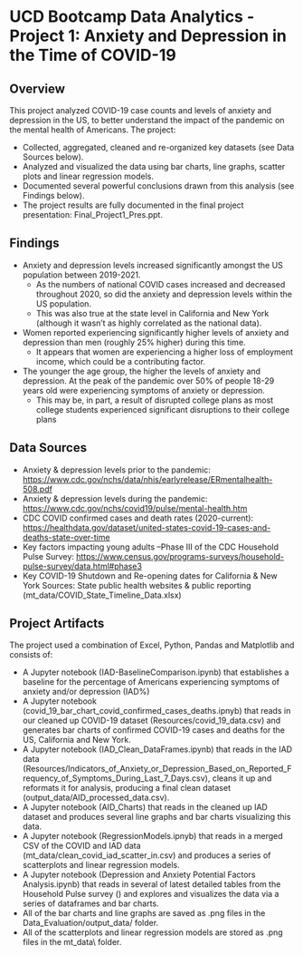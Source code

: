 # UCD Bootcamp Data Analytics - Project 1: Anxiety and Depression in the Time of COVID-19
## Overview
This project analyzed COVID-19 case counts and levels of anxiety and depression in the US, to better understand the impact of the pandemic on the mental health of Americans. The project:
- Collected, aggregated, cleaned and re-organized key datasets (see Data Sources below).  
- Analyzed and visualized the data using bar charts, line graphs, scatter plots and linear regression models.
- Documented several powerful conclusions drawn from this analysis (see Findings below).
- The project results are fully documented in the final project presentation: Final_Project1_Pres.ppt.

## Findings
- Anxiety and depression levels increased significantly amongst the US population between 2019-2021.
    - As the numbers of national COVID cases increased and decreased throughout 2020, so did the anxiety and depression levels within the US population. 
    - This was also true at the state level in California and New York (although it wasn’t as highly correlated as the national data).
- Women reported experiencing significantly higher levels of anxiety and depression than men (roughly 25% higher) during this time. 
    - It appears that women are experiencing a higher loss of employment income, which could be a contributing factor.
- The younger the age group, the higher the levels of anxiety and depression. At the peak of the pandemic over 50% of people 18-29 years old were experiencing symptoms of anxiety or depression.	 
    - This may be, in part, a result of disrupted college plans as most college students experienced significant disruptions to their college plans

## Data Sources
- Anxiety & depression levels prior to the pandemic: https://www.cdc.gov/nchs/data/nhis/earlyrelease/ERmentalhealth-508.pdf
- Anxiety & depression levels during the pandemic: https://www.cdc.gov/nchs/covid19/pulse/mental-health.htm
- CDC COVID confirmed cases and death rates (2020-current): https://healthdata.gov/dataset/united-states-covid-19-cases-and-deaths-state-over-time
- Key factors impacting young adults –Phase III of the CDC Household Pulse Survey: https://www.census.gov/programs-surveys/household-pulse-survey/data.html#phase3
- Key COVID-19 Shutdown and Re-opening dates for California & New York Sources: State public health websites & public reporting (mt_data/COVID_State_Timeline_Data.xlsx)

## Project Artifacts
The project used a combination of Excel, Python, Pandas and Matplotlib and consists of:
- A Jupyter notebook (IAD-BaselineComparison.ipynb) that establishes a baseline for the percentage of Americans experiencing symptoms of anxiety and/or depression (IAD%)
- A Jupyter notebook (covid_19_bar_chart_covid_confirmed_cases_deaths.ipnyb) that reads in our cleaned up COVID-19 dataset (Resources/covid_19_data.csv) and generates bar charts of confirmed COVID-19 cases and deaths for the US, California and New York.
- A Jupyter notebook (IAD_Clean_DataFrames.ipynb) that reads in the IAD data (Resources/Indicators_of_Anxiety_or_Depression_Based_on_Reported_Frequency_of_Symptoms_During_Last_7_Days.csv), cleans it up and reformats it for analysis, producing a final clean dataset (output_data/AID_processed_data.csv).
- A Jupyter notebook (AID_Charts) that reads in the cleaned up IAD dataset and produces several line graphs and bar charts visualizing this data.
- A Jupyter notebook (RegressionModels.ipnyb) that reads in a merged CSV of the COVID and IAD data (mt_data/clean_covid_iad_scatter_in.csv) and produces a series of scatterplots and linear regression models.
- A Jupyter notebook (Depression and Anxiety Potential Factors Analysis.ipynb) that reads in several of latest detailed tables from the Household Pulse survey () and explores and visualizes the data via a series of dataframes and bar charts.
- All of the bar charts and line graphs are saved as .png files in the Data_Evaluation/output_data/ folder.    
- All of the scatterplots and linear regression models are stored as .png files in the mt_data\ folder.
